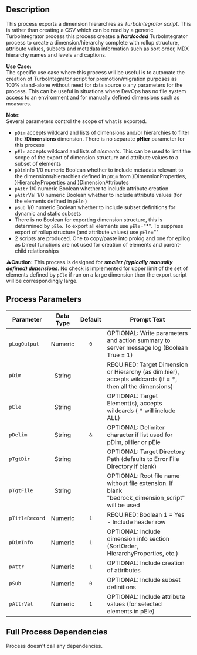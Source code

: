 ## Description
   
 This process exports a dimension hierarchies as _TurboIntegrator script_. This is rather than creating a CSV which can be read by a generic  TurboIntegrator process this process creates a _**hardcoded**_ TurboIntegrator process to create a dimension/hierarchy complete with rollup  structure, attribute values, subsets and metadata information such as sort order, MDX hierarchy names and levels and captions.  
  
     
**Use Case:**     
 The specific use case where this process will be useful is to automate the creation of TurboIntegrator script for promotion/migration purposes  as 100% stand-alone without need for data source o any parameters for the process. This can be useful in situations where DevOps has no file system access  to an environment and for manually defined dimensions such as measures.  
  
     
**Note:**     
 Several parameters control the scope of what is exported.  
 * `pDim` accepts wildcard and lists of dimensions and/or hierarchies to filter the **}Dimensions** dimension. There is no separate **pHier** parameter for this process  
 * `pEle` accepts wildcard and lists of _elements_. This can be used to limit the scope of the export of dimension structure and attribute values to a subset of elements  
 * `pDim`Info 1/0 numeric Boolean whether to include metadata relevant to the dimensions/hierarchies defined in `pDim` from }DimensionProperties, }HierarchyProperties and }DimensionAttributes  
 * `pAttr` 1/0 numeric Boolean whether to include attribute creation  
 * `pAttr`Val 1/0 numeric Boolean whether to include attribute values (for the elements defined in `pEle` )  
 * `pSub` 1/0 numeric Boolean whether to include subset definitions for dynamic and static subsets  
 * There is no Boolean for exporting dimension structure, this is determined by `pEle`. To export all elements use `pEle`="*". To suppress export of rollup structure (and attribute values) use `pEle`=""  
 * 2 scripts are produced. One to copy/paste into prolog and one for epilog as Direct functions are not used for creation of elements and parent-child relationships  
  
     
**:warning:Caution:**  This process is designed for _**smaller (typically manually defined) dimensions**_. No check is implemented for upper limit of the set of elements defined by `pEle` if run on a large  dimension then the export script will be correspondingly large.  
## Process Parameters
  
|Parameter|Data Type|Default|Prompt Text|
  |---|:-:|:-:|---|
  |`pLogOutput`|Numeric|`0`|OPTIONAL: Write parameters and action summary to server message log (Boolean True = 1)|
  |`pDim`|String||REQUIRED: Target Dimension or Hierarchy (as dim:hier), accepts wildcards (if = *, then all the dimensions)|
  |`pEle`|String||OPTIONAL: Target Element(s), accepts wildcards ( * will include ALL)|
  |`pDelim`|String|`&`|OPTIONAL: Delimiter character if list used for pDim, pHier or pEle|
  |`pTgtDir`|String||OPTIONAL: Target Directory Path (defaults to Error File Directory if blank)|
  |`pTgtFile`|String||OPTIONAL: Root file name without file extension. If blank "bedrock_dimension_script" will be used|
  |`pTitleRecord`|Numeric|`1`|REQUIRED: Boolean 1 = Yes - Include header row|
  |`pDimInfo`|Numeric|`1`|OPTIONAL: Include dimension info section (SortOrder, HierarchyProperties, etc.)|
  |`pAttr`|Numeric|`1`|OPTIONAL: Include creation of attributes|
  |`pSub`|Numeric|`0`|OPTIONAL: Include subset definitions|
  |`pAttrVal`|Numeric|`1`|OPTIONAL: Include attribute values (for selected elements in pEle)|
  ## Full Process Dependencies
Process doesn't call any dependencies.  

